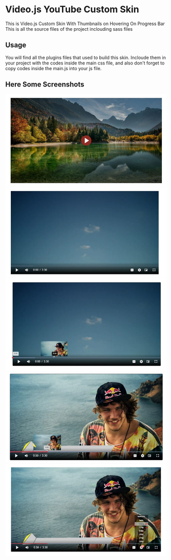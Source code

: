 # Video.js YouTube Custom Skin
This is Video.js Custom Skin With Thumbnails on Hovering On Progress Bar
This is all the source files of the project inclouding sass files
## Usage
You will find all the plugins files that used to build this skin. Incloude them in your project with the codes inside the main css file, and also don't forget to copy codes inside the main.js into your js file.
## Here Some Screenshots
![](images/screenshot01.jpg)
![](images/screenshot02.jpg)
![](images/screenshot03.jpg)
![](images/screenshot04.jpg)
![](images/screenshot05.jpg)
